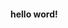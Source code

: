 <!doctype html>
<html lang="zh-CN">
<head>
    <meta charset="UTF-8">
    <meta name="viewport"
          content="width=device-width, user-scalable=no, initial-scale=1.0, maximum-scale=1.0, minimum-scale=1.0">
    <meta http-equiv="X-UA-Compatible" content="ie=edge">
    <link rel="stylesheet" href="http://beta.panda.qq.com/static/onhold/bootstrap/css/bootstrap.min.css">
    <title>首页</title>
</head>
<body>
    <h4>hello word!</h3>
    <script src="http://beta.panda.qq.com/static/onhold/js/jquery-1.11.2.min.js"></script>
    <script src="http://beta.panda.qq.com/static/onhold/bootstrap/js/bootstrap.min.js"></script>
</body>
</html>
